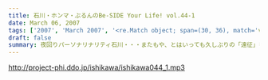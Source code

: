 ```yaml
---
title: 石川・ホンマ・ぶるんのBe-SIDE Your Life! vol.44-1
date: March 06, 2007
tags: ['2007', 'March 2007', '<re.Match object; span=(30, 36), match='vol.44'>']
draft: false
summary: 夜回りパーソナリナリティ石川・・・またもや、とはいっても久しぶりの「遠征」を敢行した石川サン。遠隔地活動では有楽町ではあり得ないフットワークの軽さをみせるのは言うまでもなく、何やら純情な感情も北の大地で湧き上がっていたようでして・・・最後まで聴くと素敵なプレゼントが！ボクNAMAEからのもあるよ！なぜか、旅の地では「ビーサイ」への土産を忘れないでいてしまうサガ・・・NAMAE
---
```


http://project-phi.ddo.jp/ishikawa/ishikawa044_1.mp3
